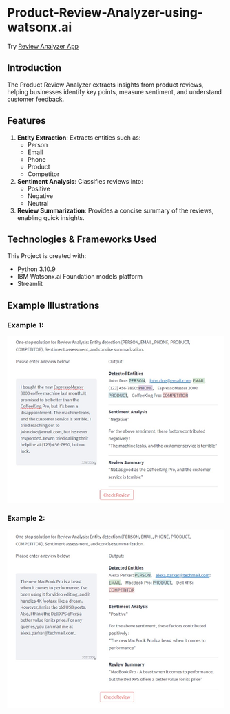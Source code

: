 # Product-Review-Analyzer-using-watsonx.ai

Try [Review Analyzer App]()

## Introduction
The Product Review Analyzer extracts insights from product reviews, helping businesses identify key points, measure sentiment, and understand customer feedback.

## Features
1. **Entity Extraction**: Extracts entities such as:
   - Person
   - Email
   - Phone
   - Product
   - Competitor
2. **Sentiment Analysis**: Classifies reviews into:
   - Positive
   - Negative
   - Neutral
3. **Review Summarization**: Provides a concise summary of the reviews, enabling quick insights.


## Technologies & Frameworks Used
This Project is created with:
* Python 3.10.9
* IBM Watsonx.ai Foundation models platform
* Streamlit

## Example Illustrations

### Example 1:
![Entity Extraction Example](https://github.com/ayan-haque/Analyzing-Product-Reviews-using-Fine-tuned-LLM/blob/main/sample_test_runs/test_run_1.jpg)

### Example 2:
![Sentiment Analysis Example](https://github.com/ayan-haque/Analyzing-Product-Reviews-using-Fine-tuned-LLM/blob/main/sample_test_runs/test_run_2.jpg)

